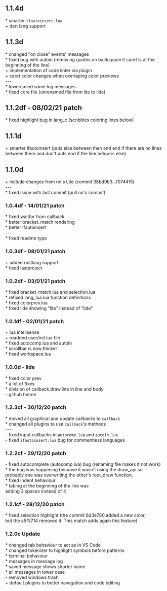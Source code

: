 ## 1.1.4d
\* smarter `ifautoinsert.lua`</br>
\+ dart lang support<br/>

## 1.1.3d
\* changed "on close" events' messages<br/>
\* fixed bug with autoin (removing quotes on backspace if caret is at the beginning of the line)<br/>
\+ implementation of code linter via plugin<br/>
\+ caret color changes when overlaping color previews<br/>
---<br/>
\* lowercased some log messages<br/>
\* fixed core file (unrenamed file from lite to lide)<br/>

## 1.1.2df - 08/02/21 patch
\* fixed highlight bug in lang\_c (scribbles coloring lines below)<br/>

## 1.1.1d
\+ smarter lfautoinsert (puts else between then and end if there are no lines between them and don\'t puts end if the line below is else)<br/>

## 1.1.0d
\+ include changes from rxi's Lite (commit 38bd9b3...f074415)<br/>
---<br/>
\* fixed issue with last commit (pull rxi's commit)<br/>

### 1.0.4df - 14/01/21 patch
\* fixed waitfor from callback<br/>
\* better bracket\_match rendering<br/>
\* better lfautoinsert<br/>
---<br/>
\* fixed readme typo<br/>

### 1.0.3df - 08/01/21 patch
\+ added rustlang support<br/>
\* fixed lastproject<br/>

### 1.0.2df - 03/01/21 patch
\* fixed bracket\_match.lua and selection.lua<br/>
\* refixed lang\_lua.lua function definitions<br/>
\* fixed colorprev.lua<br/>
\* fixed lide showing "lite" instead of "lide"

### 1.0.1df - 02/01/21 patch
\+ lua intelisense<br/>
\+ readded user/init.lua file<br/>
\* fixed autocomp.lua and autoin<br/>
\* scrollbar is now thicker<br/>
\* fixed workspace.lua<br/>

### 1.0.0d - lide
\* fixed color prev<br/>
\* a lot of fixes<br/>
\* division of callback.draw.line in line and body<br/>
\- github theme

### 1.2.3cf - 30/12/20 patch
\* moved all graphical and update callbacks to `callback`<br/>
\* changed all plugins to use `callback`'s methods<br/>
---<br/>
\- fixed input callbacks in `autocomp.lua` and `autoin.lua`<br/>
\- fixed `ifautoinsert.lua` bug for commentless languages<br/>

### 1.2.2cf - 29/12/20 patch
\- fixed autocomplete (autocomp.lua) bug (renaming file makes it not work)<br/>
    * the bug was happening because it wasn't using the draw\_api so <br/>
      probably one was overwriting the other's root\_draw function.<br/>
\* fixed indent behaviour<br/>
    * tabing at the beginning of the line was <br/>
      adding 3 spaces instead of 4

### 1.2.1cf - 28/12/20 patch
\* fixed selection highlight (the commit 6d3e780 added a new color,<br/>
   but the a5f3714 removed it. This match adds again this feature)<br/>

### 1.2.0c Update
\* changed tab behaviour to act as in VS Code<br/>
\* changed tokenizer to highlight symbols before patterns<br/>
\* terminal behaviour<br/>
\* messages in message log<br/>
    * saved message shows shorter name<br/>
    * all messages in lower case<br/>
\- removed windows trash<br/>
\+ default plugins to better navegation and code editing
